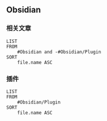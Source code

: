 ## Obsidian
### 相关文章
```dataview
LIST
FROM
	#Obsidian and -#Obsidian/Plugin 
SORT
	file.name ASC
```

### 插件
```dataview
LIST
FROM
	#Obsidian/Plugin 
SORT
	file.name ASC
```
